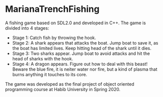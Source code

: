 # MarianaTrenchFishing
A fishing game based on SDL2.0 and developed in C++. 
The game is divided into 4 stages:

* Stage 1: Catch fish by throwing the hook.
* Stage 2: A shark appears that attacks the boat. Jump boat to save it, as the boat has limited lives. Keep hitting head of the shark until it dies.
* Stage 3: Two sharks appear. Jump boat to avoid attacks and hit the head of sharks with the hook.
* Stage 4: A dragon appears. Figure out how to deal with this beast! Beware the blue fire, it is neiter water nor fire, but a kind of plasma that burns anything it touches to its core.

The game was developed as the final project of object oriented programming course at Habib University in Spring 2020.
